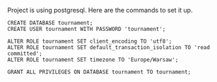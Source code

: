 Project is using postgresql. Here are the commands to set it up.
```
CREATE DATABASE tournament;
CREATE USER tournament WITH PASSWORD 'tournament';

ALTER ROLE tournament SET client_encoding TO 'utf8';
ALTER ROLE tournament SET default_transaction_isolation TO 'read committed';
ALTER ROLE tournament SET timezone TO 'Europe/Warsaw';

GRANT ALL PRIVILEGES ON DATABASE tournament TO tournament;
```